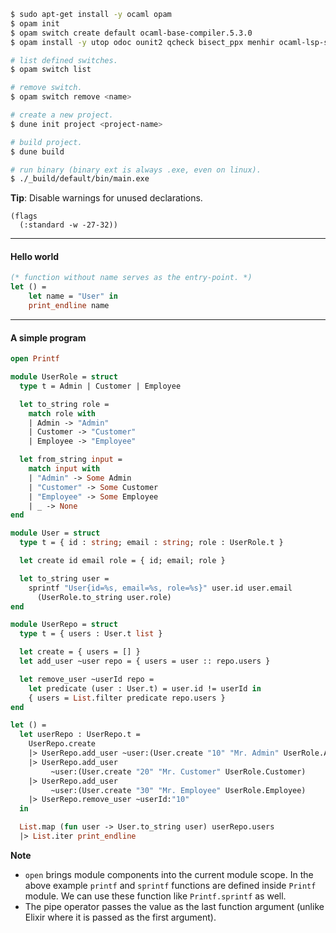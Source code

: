 
```bash
$ sudo apt-get install -y ocaml opam
$ opam init
$ opam switch create default ocaml-base-compiler.5.3.0
$ opam install -y utop odoc ounit2 qcheck bisect_ppx menhir ocaml-lsp-server ocamlformat
```

```bash
# list defined switches.
$ opam switch list

# remove switch. 
$ opam switch remove <name>
```

```bash
# create a new project.
$ dune init project <project-name>

# build project.
$ dune build

# run binary (binary ext is always .exe, even on linux).
$ ./_build/default/bin/main.exe
```

**Tip**: Disable warnings for unused declarations.

```dune
(flags
  (:standard -w -27-32))
```


---

#### Hello world

```ml
(* function without name serves as the entry-point. *)
let () =
	let name = "User" in 
	print_endline name
```


---

#### A simple program

```ml
open Printf

module UserRole = struct
  type t = Admin | Customer | Employee

  let to_string role =
    match role with
    | Admin -> "Admin"
    | Customer -> "Customer"
    | Employee -> "Employee"

  let from_string input =
    match input with
    | "Admin" -> Some Admin
    | "Customer" -> Some Customer
    | "Employee" -> Some Employee
    | _ -> None
end

module User = struct
  type t = { id : string; email : string; role : UserRole.t }

  let create id email role = { id; email; role }

  let to_string user =
    sprintf "User{id=%s, email=%s, role=%s}" user.id user.email
      (UserRole.to_string user.role)
end

module UserRepo = struct
  type t = { users : User.t list }

  let create = { users = [] }
  let add_user ~user repo = { users = user :: repo.users }

  let remove_user ~userId repo =
    let predicate (user : User.t) = user.id != userId in
    { users = List.filter predicate repo.users }
end

let () =
  let userRepo : UserRepo.t =
    UserRepo.create
    |> UserRepo.add_user ~user:(User.create "10" "Mr. Admin" UserRole.Admin)
    |> UserRepo.add_user
         ~user:(User.create "20" "Mr. Customer" UserRole.Customer)
    |> UserRepo.add_user
         ~user:(User.create "30" "Mr. Employee" UserRole.Employee)
    |> UserRepo.remove_user ~userId:"10"
  in

  List.map (fun user -> User.to_string user) userRepo.users
  |> List.iter print_endline
```

**Note**
- `open` brings module components into the current module scope. In the above example `printf` and `sprintf` functions are defined inside `Printf` module. We can use these function like `Printf.sprintf` as well.
- The pipe operator passes the value as the last function argument (unlike Elixir where it is passed as the first argument).